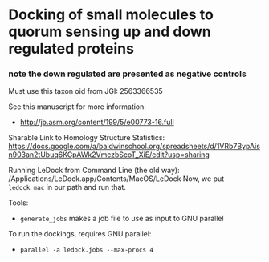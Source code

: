 # Docking of small molecules to quorum sensing up and down regulated proteins

### note the down regulated are presented as negative controls

Must use this taxon oid from JGI: 2563366535

See this manuscript for more information:
* http://jb.asm.org/content/199/5/e00773-16.full

Sharable Link to Homology Structure Statistics:
https://docs.google.com/a/baldwinschool.org/spreadsheets/d/1VRb7BypAisn903an2tUbuq6KGpAWk2VmczbScoT_XiE/edit?usp=sharing

Running LeDock from Command Line (the old way):
/Applications/LeDock.app/Contents/MacOS/LeDock
Now, we put `ledock_mac` in our path and run that.

Tools:
* `generate_jobs` makes a job file to use as input to GNU parallel

To run the dockings, requires GNU parallel:
* `parallel -a ledock.jobs --max-procs 4`
